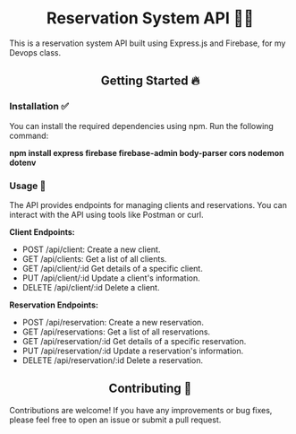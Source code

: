 <h1 align="center">Reservation System API 👨‍💻</h1>

This is a reservation system API built using Express.js and Firebase, for my Devops class.


<h2 align="center">Getting Started 🔥</h2>

### Installation ✅
You can install the required dependencies using npm. Run the following command:

**npm install express firebase firebase-admin body-parser cors nodemon dotenv**

### Usage 🤔
The API provides endpoints for managing clients and reservations. You can interact with the API using tools like Postman or curl.

**Client Endpoints:**

* POST /api/client: Create a new client.
* GET /api/clients: Get a list of all clients.
* GET /api/client/:id Get details of a specific client.
* PUT /api/client/:id Update a client's information.
* DELETE /api/client/:id Delete a client.


**Reservation Endpoints:**

* POST /api/reservation: Create a new reservation.
* GET /api/reservations: Get a list of all reservations.
* GET /api/reservation/:id Get details of a specific reservation.
* PUT /api/reservation/:id Update a reservation's information.
* DELETE /api/reservation/:id Delete a reservation.


<h2 align="center">Contributing 💯</h2>
Contributions are welcome! If you have any improvements or bug fixes, please feel free to open an issue or submit a pull request.